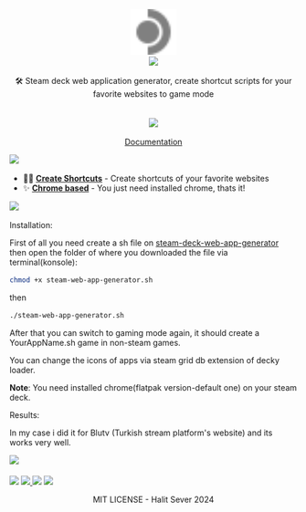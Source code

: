 <p align="center" class="logo-section">
<img src="https://raw.githubusercontent.com/halitsever/steam-deck-web-app-generator/main/public/icon.svg" height="80" width="80"/>
</br>
<img src="https://halitsever-api.vercel.app/api/repo-title?title=Steam%20Deck%20Web%20App%20Generator">

<p align="center">
🛠️ Steam deck web application generator, create shortcut scripts for your favorite websites to game mode
<br>
<br/>
<br/>
<img src="https://img.shields.io/github/sponsors/halitsever"/>
</p>
<p align="center">
<a align="center" href="#">Documentation</a>
  </p>
</p>

<a align="center">
<img src="https://halitsever-api.vercel.app/api/details"/>
</a>

- 🧑‍💻 [**Create Shortcuts**](#) - Create shortcuts of your favorite websites
- ✨ [**Chrome based**](#) - You just need installed chrome, thats it!

<a align="center" >
<img src="https://halitsever-api.vercel.app/api/installation"/>
</a>

Installation:

First of all you need create a sh file on <a href="https://steam-deck-web-app-generator.vercel.app/">steam-deck-web-app-generator </a> then open the folder of where you downloaded the file via terminal(konsole):

```bash
chmod +x steam-web-app-generator.sh
```

then

```bash
./steam-web-app-generator.sh
```

After that you can switch to gaming mode again, it should create a YourAppName.sh game in non-steam games.

You can change the icons of apps via steam grid db extension of decky loader.

<b>Note</b>: You need installed chrome(flatpak version-default one) on your steam deck.

Results:

In my case i did it for Blutv (Turkish stream platform's website) and its works very well.


<img src="https://i.ibb.co/cTKs3ZC/20240622165206-1.jpg"/>
<br/><br/>
<img src="https://i.ibb.co/njPsjDS/Screenshot-20240622-170008.png"/>


<a align="center" href="https://github.com/halitsever/repo_name/issues">
<img src="https://halitsever-api.vercel.app/api/issue"/>
</a>

<a align="center">
<img src="https://halitsever-api.vercel.app/api/sponsor"/>
</a>

<a align="center">
<img src="https://halitsever-api.vercel.app/api/license"/>
</a>

<p align="center">
  MIT LICENSE - Halit Sever 2024
</p>
